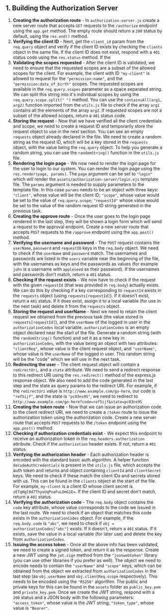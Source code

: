 ## 1. Building the Authorization Server

1. **Creating the authorization route** - In `authorization-server.js` create a new server route that accepts `GET` requests to the `/authorize` endpoint using the `app.get` method. The empty route should return a `200` status by default, using the `res.end()` method.
2. **Verifying the client ID** - Next, get the `client_id` param from the `req.query` object and verify if the client ID exists by checking the `clients` object in the same file. If the client ID does not exist, respond with a `401` status code using the `res.status` method. If the
3. **Validating the scopes requested** - After the client ID is validated, we need to ensure that the requested scopes are a subset of the allowed scopes for the client. For example, the client with ID `"my-client"` is allowed to request for the `"permission:name"`, and the `"permission:date_of_birth"` scopes. The requested scopes are available in the `req.query.scopes` parameter as a space separated string. We can split this string into it's individual scopes by using the `req.query.scope.split(" ")` method. You can use the `containsAll(arg1, arg2)` function imported from the `utils.js` file to check if the array `arg1` contains all the elements of the array `arg2`. If requested scopes are not a subset of the allowed scopes, return a `401` status code.
4. **Storing the request** - Now that we have verified all the client credentials and scope, we need to create a request ID and temporarily store the request object to use in the next section. You can see an empty `requests` object already declared in the file. We need to create a random string as the request ID, which will be a key stored in the `requests` object, with the value being the `req.query` object. To help you generate a random string, you can use the `randomString()` function in the `utils.js` file.
5. **Rendering the login page** - We now need to render the login page for the user to login to our system. You can render the login page using the `res.render(page, params)`. The `page` argument can be set to `"login"` which will render the `assets/authorization-server/login.ejs` template file. The `params` argument is needed to supply parameters to the template file. In this case `params` needs to be an object with three keys: `"client"`, whose value will be the client ID; `"scope"`, whose value would be set to the value of `req.query.scope`; `"requestId"` whose value would be set to the value of the random request ID string generated in the previous task.
6. **Creating the approve route** - Once the user goes to the login page rendered in the last step, they will be shown a login form which will send a request to the approval endpoint. Create a new server route that accepts `POST` requests to the `/approve` endpoint using the `app.post()` method.
7. **Verifying the username and password** - The `POST` request contains the `userName`, `password` and `requestID` keys in the `req.body` object. We need to check if the `userName` and `password` match. The usernames and passwords are listed in the `users` variable near the beginning of the file, with the usernames as keys and the passwords as values (for example `john` is a username with `appleseed` as their password). If the usernames and passwords don't match, return a `401` status.
8. **Checking if the request exists** - We now have to check if the request with the given `requestId` (that was provided in `req.body`) actually exists. We can do this by checking if a key corresponding to `requestId` exists in the `requests` object (using `requests[requestId]`). If it doesn't exist, return a `401` status. If it does exist, assign it to a local variable (for use in the next task) and delete it from the `requests` object.
9. **Storing the request and userName** - Next we need to retain the client request we obtained from the previous task (the value stored in `requests[requestId]`), and the `userName` of the logged in user in the `authorizationCodes` local variable. `authorizationCodes` is an empty object declared near the start of the file. Generate a random string (with the `randomString()` function) and set it as a new key in `authorizationCodes`, with the value being an object with two attributes: `"clientReq"`, whose value is the client request object, and `"userName"`, whose value is the `userName` of the logged in user. This random string will be the "code" which we will use in the next task.
10. **Redirecting the user** - The client request object will contain a `redirectUri`, and a `state` attribute. We need to send a redirect response to this redirect URI using the `res.redirect()` method of the express.js response object. We also need to add the code generated in the last step and the state as query params to the redirect URI. For example, if the `redirectUri` value is `http://www.example.com/go-here`, our code is `"rof5ijf"`, and the state is `"pc03ns9S"`, we need to redirect to `http://www.example.com/go-here?code=rof5ijf&state=pc03ns9S`
11. **Creating the token route** - Now that we can issue an authorization code to the client redirect URI, we need to create a `/token` route to issue the authorization token using the authorization code. Create a new server route that accepts `POST` requests to the `/token` endpoint using the `app.post()` method.
12. **Checking if authorization credentials exist** - We expect this endpoint to receive an authorization token in the `req.headers.authorization` attribute. Check if the `authorization` header exists. If not, return a `401` status.
13. **Verifying the authorization header** - Each authorization header is encoded with the standard basic auth algorithm. A helper function `decodeAuthCredentials` is present in the `utils.js` file, which accepts the auth token and returns and object containing `clientId` and `clientSecret` keys. We need to check if these match the client IDs and secrets stored with us. This can be found in the `clients` object at the start of the file. For example, `my-client` is a client ID whose client secret is `zETqHgl0d7ThysUqPnaFuLOmG1E=`. If the client ID and secret don't match, return a `401` status.
14. **Verifying the authorization code** - The `req.body` object contains the `code` key attribute, whose value corresponds to the code we issued in the last route. We need to check if an object that matches this code exists in the `authorizationCodes` object. For example, if the `req.body.code` is `"abc"`, we need to check if `obj = authorizationCodes["abc"]` exists. If it doesn't, return a `401` status. If it exists, save the value in a local variable (for later use) and delete the key from `authorizationCodes`.
15. **Issuing the access token** - Once all the above info has been validated, we need to create a signed token, and return it as the response. Create a new JWT using the `jwt.sign` method from the `"jsonwebtoken"` library (you can use other libraries if you prefer as well). The object we need to encode needs to contain the `"userName"` and `"scope"` keys, which can be obtained from the object we extracted from `authorizationCodes` in the last step (as `obj.userName` and `obj.clientReq.scope` respectively). This needs to be encoded using the `"RS256"` algorithm. The public and private keys for this can be found in the `assets` folder as `public_key.pem` and `private_key.pem`. Once we create the JWT string, respond with a `200` status and a JSON body with the following parameters: `"access_token"`, whose value is the JWT string; `"token_type"`, whose value is `"Bearer"`.
